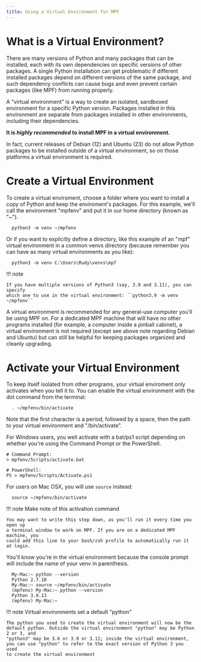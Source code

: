 ```yaml
---
title: Using a Virtual Environment for MPF
---
```


# What is a Virtual Environment?

There are many versions of Python and many packages that can be installed, each
with its own dependencies on specific versions of other packages. A single Python
installation can get problematic if different installed packages depend on different
versions of the same package, and such dependency conflicts can cause bugs and even
prevent certain packages (like MPF) from running properly.

A "virtual environment" is a way to create an isolated, sandboxed environment for
a specific Python version. Packages installed in this environment are separate from
packages installed in other environments, including their dependencies.

**It is *highly recommended* to install MPF in a virtual environment.**

In fact, current releases of Debian (12) and Ubuntu (23) do not allow Python
packages to be installed outside of a virtual environment, so on those platforms
a virtual environment is required.

# Create a Virtual Environment

To create a virtual enviroment, choose a folder where you want to install
a copy of Python and keep the enviroment's packages. For this example, we'll
call the environment "mpfenv" and put it in our home directory (known as "~").

``` console
  python3 -m venv ~/mpfenv
```

Or if you want to explicitly define a directory, like this example of an "mpf" virtual environment in a common venvs directory (because remember you can have as many virtual environments as you like):

``` console
  python3 -m venv C:\Users\Rudy\venvs\mpf
```

!!! note

    If you have multiple versions of Python3 (say, 3.9 and 3.11), you can specify
    which one to use in the virtual environment: ``python3.9 -m venv ~/mpfenv``

A virtual environment is recommended for any general-use computer you'll be
using MPF on. For a dedicated MPF machine that will have no other programs
installed (for example, a computer inside a pinball cabinet), a virtual
environment is not required (except see above note regarding Debian and Ubuntu)
but can still be helpful for keeping packages organized and cleanly upgrading.

# Activate your Virtual Environment

To keep itself isolated from other programs, your virtual enviroment only
activates when you tell it to.
You can enable the virtual environment with the dot command from the terminal:

``` console
  . ~/mpfenv/bin/activate
```

Note that the first character is a period, followed by a space, then the path
to your virtual environment and "/bin/activate".

For Windows users, you well activate with a bat/ps1 script depending on whether you're using the Command Prompt or the PowerShell.

``` console
# Command Prompt:
> mpfenv/Scripts/activate.bat

# PowerShell:
PS > mpfenv/Scripts/Activate.ps1
```

For users on Mac OSX, you will use `source` instead:

``` console
  source ~/mpfenv/bin/activate
```

!!! note  Make note of this activation command

    You may want to write this step down, as you'll run it every time you open up
    a terminal window to work on MPF. If you are on a dedicated MPF machine, you
    could add this line to your bash/zsh profile to automatically run it at login.

You'll know you're in the virtual environment because the console prompt will include
the name of your venv in parenthesis.

``` console
  My-Mac:~ python --version
  Python 2.7.10
  My-Mac:~ source ~/mpfenv/bin/activate
  (mpfenv) My-Mac:~ python --version
  Python 3.9.13
  (mpfenv) My-Mac:~
```

!!! note  Virtual environments set a default "python"

    The python you used to create the virtual environment will now be the
    default python. Outside the virtual environment "python" may be Python 2 or 3, and
    "python3" may be 3.6 or 3.9 or 3.11; inside the virtual environment,
    you can use "python" to refer to the exact version of Python 3 you used
    to create the virtual environment